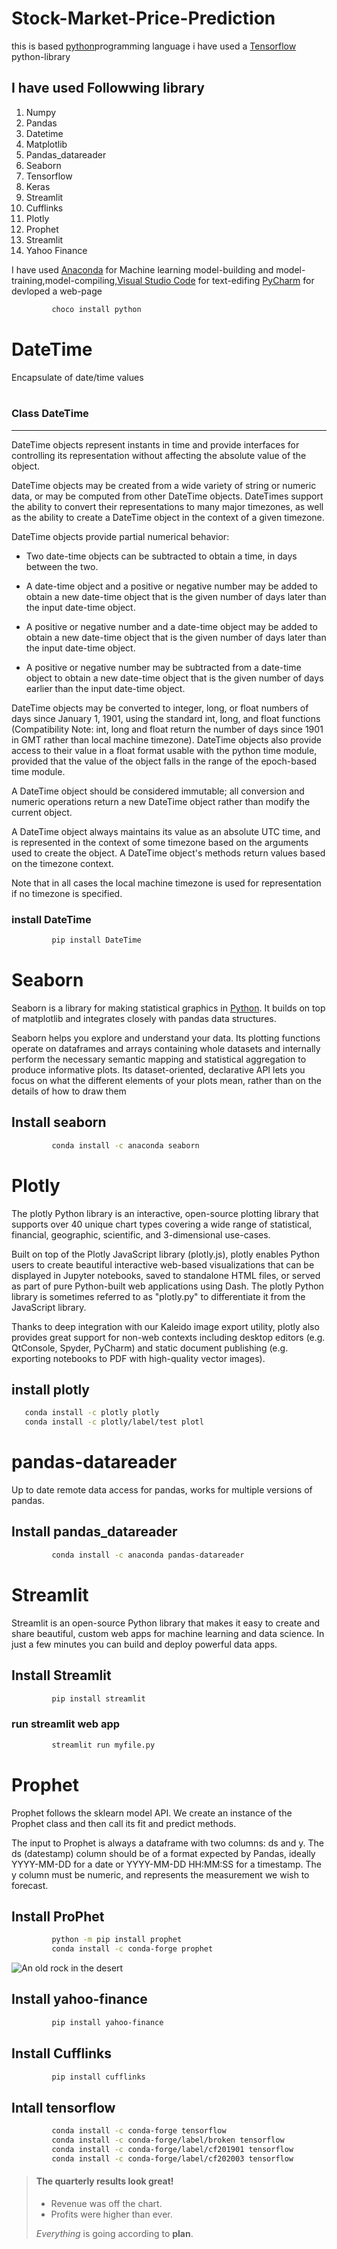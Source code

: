    ## <h1>Stock-Market-Price-Prediction</h1> this is based [python](https://python.com)programming language i have used a  [Tensorflow](https://tensorflow.com/) python-library

## I have used Followwing library

<ol>
   <li>Numpy</li>
   <li>Pandas</li>
   <li>Datetime</li>
   <li>Matplotlib</li>
   <li>Pandas_datareader</li>
   <li>Seaborn</li>
   <li>Tensorflow</li>
   <li>Keras</li>
   <li>Streamlit</li>
   <li>Cufflinks</li>
   <li>Plotly</li>
   <li>Prophet</li>
   <li>Streamlit</li>
   <li>Yahoo Finance</li>  
</ol>


I have used  [Anaconda](https://www.anaconda.com) for Machine learning model-building and model-training,model-compiling,[Visual Studio Code](https://code.visualstudio.com/) for text-edifing [PyCharm](https://www.jetbrains.com) for devloped a web-page 


```bash
         choco install python
```
# DateTime 
Encapsulate of date/time values
<br/><br/>
### Class DateTime

---


DateTime objects represent instants in time and provide interfaces for
controlling its representation without affecting the absolute value of
the object.

DateTime objects may be created from a wide variety of string or
numeric data, or may be computed from other DateTime objects.
DateTimes support the ability to convert their representations to many
major timezones, as well as the ability to create a DateTime object
in the context of a given timezone.

DateTime objects provide partial numerical behavior:

* Two date-time objects can be subtracted to obtain a time, in days
  between the two.

* A date-time object and a positive or negative number may be added to
  obtain a new date-time object that is the given number of days later
  than the input date-time object.

* A positive or negative number and a date-time object may be added to
  obtain a new date-time object that is the given number of days later
  than the input date-time object.

* A positive or negative number may be subtracted from a date-time
  object to obtain a new date-time object that is the given number of
  days earlier than the input date-time object.

DateTime objects may be converted to integer, long, or float numbers
of days since January 1, 1901, using the standard int, long, and float
functions (Compatibility Note: int, long and float return the number
of days since 1901 in GMT rather than local machine timezone).
DateTime objects also provide access to their value in a float format
usable with the python time module, provided that the value of the
object falls in the range of the epoch-based time module.

A DateTime object should be considered immutable; all conversion and numeric
operations return a new DateTime object rather than modify the current object.

A DateTime object always maintains its value as an absolute UTC time,
and is represented in the context of some timezone based on the
arguments used to create the object.  A DateTime object's methods
return values based on the timezone context.

Note that in all cases the local machine timezone is used for representation if no timezone is specified.

### install DateTime
```bash 
         pip install DateTime
```
# Seaborn
Seaborn is a library for making statistical graphics in [Python](https://python.com). It builds on top of matplotlib and integrates closely with pandas data structures.

Seaborn helps you explore and understand your data. Its plotting functions operate on dataframes and arrays containing whole datasets and internally perform the necessary semantic mapping and statistical aggregation to produce informative plots. Its dataset-oriented, declarative API lets you focus on what the different elements of your plots mean, rather than on the details of how to draw them

## Install seaborn
```bash
         conda install -c anaconda seaborn
```

# Plotly
The plotly Python library is an interactive, open-source plotting library that supports over 40 unique chart types covering a wide range of statistical, financial, geographic, scientific, and 3-dimensional use-cases.

Built on top of the Plotly JavaScript library (plotly.js), plotly enables Python users to create beautiful interactive web-based visualizations that can be displayed in Jupyter notebooks, saved to standalone HTML files, or served as part of pure Python-built web applications using Dash. The plotly Python library is sometimes referred to as "plotly.py" to differentiate it from the JavaScript library.

Thanks to deep integration with our Kaleido image export utility, plotly also provides great support for non-web contexts including desktop editors (e.g. QtConsole, Spyder, PyCharm) and static document publishing (e.g. exporting notebooks to PDF with high-quality vector images).
## install plotly
```bash
   conda install -c plotly plotly
   conda install -c plotly/label/test plotl
```
# pandas-datareader
Up to date remote data access for pandas, works for multiple versions of pandas.
## Install pandas_datareader
```bash
         conda install -c anaconda pandas-datareader
```
# Streamlit
Streamlit is an open-source Python library that makes it easy to create and share beautiful, custom web apps for machine learning and data science. In just a few minutes you can build and deploy powerful data apps.

## Install Streamlit
```bash
         pip install streamlit
```
### run streamlit web app
```bash
         streamlit run myfile.py
```
# Prophet 
Prophet follows the sklearn model API. We create an instance of the Prophet class and then call its fit and predict methods.
<br/>

The input to Prophet is always a dataframe with two columns: ds and y. The ds (datestamp) column should be of a format expected by Pandas, ideally YYYY-MM-DD for a date or YYYY-MM-DD HH:MM:SS for a timestamp. The y column must be numeric, and represents the measurement we wish to forecast.

## Install ProPhet
```bash
         python -m pip install prophet
         conda install -c conda-forge prophet

```
![An old rock in the desert](https://facebook.github.io/prophet/static/quick_start_files/quick_start_12_0.png)
## Install yahoo-finance
```bash
         pip install yahoo-finance
```

## Install Cufflinks
```bash
         pip install cufflinks
```

## Intall tensorflow 
```bash
         conda install -c conda-forge tensorflow
         conda install -c conda-forge/label/broken tensorflow
         conda install -c conda-forge/label/cf201901 tensorflow
         conda install -c conda-forge/label/cf202003 tensorflow
```


> #### The quarterly results look great!
>
> - Revenue was off the chart.
> - Profits were higher than ever.
>
>  *Everything* is going according to **plan**.